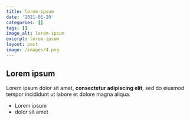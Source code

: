 ```yaml
---
title: lorem-ipsum
date: '2021-01-20'
categories: []
tags: []
image_alt: lorem-ipsum
excerpt: lorem-ipsum
layout: post
image: /images/4.png
---
```

## Lorem ipsum

Lorem ipsum dolor sit amet, **consectetur adipiscing elit**, sed do eiusmod tempor incididunt ut labore et dolore magna aliqua.

- Lorem ipsum
- dolor sit amet
